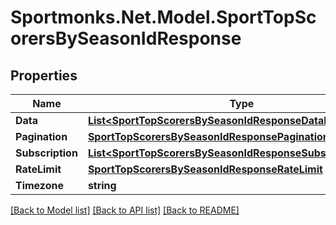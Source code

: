 # Sportmonks.Net.Model.SportTopScorersBySeasonIdResponse

## Properties

Name | Type | Description | Notes
------------ | ------------- | ------------- | -------------
**Data** | [**List&lt;SportTopScorersBySeasonIdResponseDataInner&gt;**](SportTopScorersBySeasonIdResponseDataInner.md) |  | [optional] 
**Pagination** | [**SportTopScorersBySeasonIdResponsePagination**](SportTopScorersBySeasonIdResponsePagination.md) |  | [optional] 
**Subscription** | [**List&lt;SportTopScorersBySeasonIdResponseSubscriptionInner&gt;**](SportTopScorersBySeasonIdResponseSubscriptionInner.md) |  | [optional] 
**RateLimit** | [**SportTopScorersBySeasonIdResponseRateLimit**](SportTopScorersBySeasonIdResponseRateLimit.md) |  | [optional] 
**Timezone** | **string** |  | [optional] 

[[Back to Model list]](../README.md#documentation-for-models) [[Back to API list]](../README.md#documentation-for-api-endpoints) [[Back to README]](../README.md)


